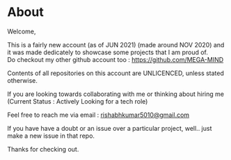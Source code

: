 # About

Welcome,

This is a fairly new account (as of JUN 2021) (made around NOV 2020) and it was made dedicately to showcase some projects that I am proud of.  
Do checkout my other github account too : https://github.com/MEGA-MIND

Contents of all repositories on this account are UNLICENCED, unless stated otherwise.

If you are looking towards collaborating with me or thinking about hiring me (Current Status : Actively Looking for a tech role)

Feel free to reach me via email : rishabhkumar5010@gmail.com

If you have have a doubt or an issue over a particular project, well.. just make a new issue in that repo.

Thanks for checking out.
